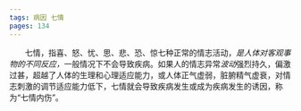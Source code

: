 ```yaml
---
tags: 病因 七情
pages: 134
---
```

&emsp;&emsp;七情，指喜、怒、忧、思、悲、恐、惊七种正常的情志活动，<dfn>是人体对客观事物的不同反应，</dfn>一般情况下不会导致疾病。如果人的情志异常<dfn>波动</dfn>强烈持久，偏激过甚，超越了人体的生理和心理适应能力，或人体正气虚弱，脏腑精气虚衰，对情志刺激的调节适应能力低下，七情就会导致疾病发生或成为疾病发生的诱因，称为“七情内伤”。